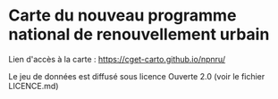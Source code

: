# Carte du nouveau programme national de renouvellement urbain

Lien d'accès à la carte :
https://cget-carto.github.io/npnru/

Le jeu de données est diffusé sous licence Ouverte 2.0 (voir le fichier LICENCE.md)

